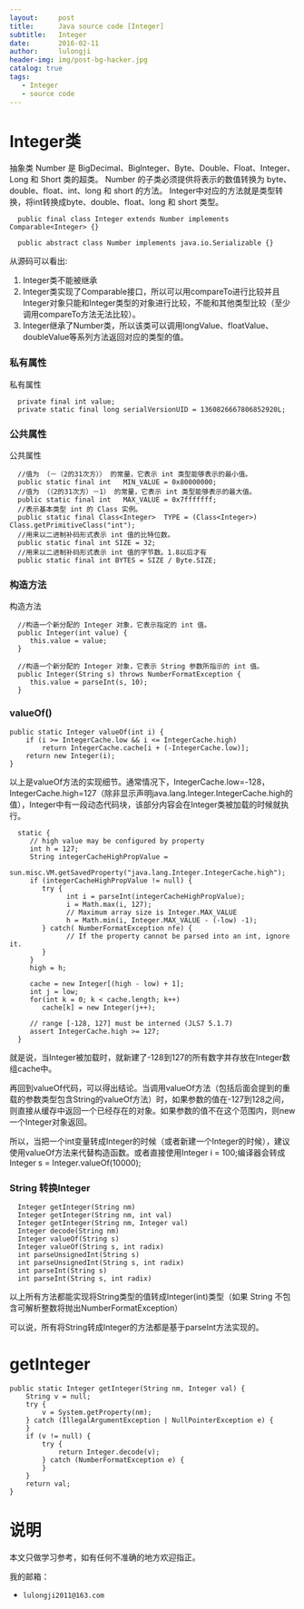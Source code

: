 ```yaml
---
layout:     post
title:      Java source code [Integer]
subtitle:   Integer
date:       2016-02-11
author:     lulongji
header-img: img/post-bg-hacker.jpg
catalog: true
tags:
   - Integer
   - source code
---
```


# Integer类
抽象类 Number 是 BigDecimal、BigInteger、Byte、Double、Float、Integer、Long 和 Short 类的超类。
Number 的子类必须提供将表示的数值转换为 byte、double、float、int、long 和 short 的方法。
Integer中对应的方法就是类型转换，将int转换成byte、double、float、long 和 short 类型。


      public final class Integer extends Number implements Comparable<Integer> {}

      public abstract class Number implements java.io.Serializable {}

从源码可以看出:

1. Integer类不能被继承
2. Integer类实现了Comparable接口，所以可以用compareTo进行比较并且Integer对象只能和Integer类型的对象进行比较，不能和其他类型比较（至少调用compareTo方法无法比较）。
3. Integer继承了Number类，所以该类可以调用longValue、floatValue、doubleValue等系列方法返回对应的类型的值。


### 私有属性
私有属性

      private final int value;
      private static final long serialVersionUID = 1360826667806852920L;


### 公共属性

公共属性

      //值为 （－（2的31次方）） 的常量，它表示 int 类型能够表示的最小值。
      public static final int   MIN_VALUE = 0x80000000;
      //值为 （（2的31次方）－1） 的常量，它表示 int 类型能够表示的最大值。
      public static final int   MAX_VALUE = 0x7fffffff;   
      //表示基本类型 int 的 Class 实例。
      public static final Class<Integer>  TYPE = (Class<Integer>) Class.getPrimitiveClass("int");
      //用来以二进制补码形式表示 int 值的比特位数。
      public static final int SIZE = 32;
      //用来以二进制补码形式表示 int 值的字节数。1.8以后才有
      public static final int BYTES = SIZE / Byte.SIZE;


### 构造方法
构造方法

      //构造一个新分配的 Integer 对象，它表示指定的 int 值。
      public Integer(int value) {
         this.value = value;
      }
      
      //构造一个新分配的 Integer 对象，它表示 String 参数所指示的 int 值。
      public Integer(String s) throws NumberFormatException {
         this.value = parseInt(s, 10);
      }

### valueOf()

    public static Integer valueOf(int i) {
        if (i >= IntegerCache.low && i <= IntegerCache.high)
            return IntegerCache.cache[i + (-IntegerCache.low)];
        return new Integer(i);
    }

以上是valueOf方法的实现细节。通常情况下，IntegerCache.low=-128，IntegerCache.high=127（除非显示声明java.lang.Integer.IntegerCache.high的值），Integer中有一段动态代码块，该部分内容会在Integer类被加载的时候就执行。

      static {
         // high value may be configured by property
         int h = 127;
         String integerCacheHighPropValue =
            sun.misc.VM.getSavedProperty("java.lang.Integer.IntegerCache.high");
         if (integerCacheHighPropValue != null) {
            try {
                  int i = parseInt(integerCacheHighPropValue);
                  i = Math.max(i, 127);
                  // Maximum array size is Integer.MAX_VALUE
                  h = Math.min(i, Integer.MAX_VALUE - (-low) -1);
            } catch( NumberFormatException nfe) {
                  // If the property cannot be parsed into an int, ignore it.
            }
         }
         high = h;

         cache = new Integer[(high - low) + 1];
         int j = low;
         for(int k = 0; k < cache.length; k++)
            cache[k] = new Integer(j++);

         // range [-128, 127] must be interned (JLS7 5.1.7)
         assert IntegerCache.high >= 127;
      }

就是说，当Integer被加载时，就新建了-128到127的所有数字并存放在Integer数组cache中。

再回到valueOf代码，可以得出结论。当调用valueOf方法（包括后面会提到的重载的参数类型包含String的valueOf方法）时，如果参数的值在-127到128之间，则直接从缓存中返回一个已经存在的对象。如果参数的值不在这个范围内，则new一个Integer对象返回。

所以，当把一个int变量转成Integer的时候（或者新建一个Integer的时候），建议使用valueOf方法来代替构造函数。或者直接使用Integer i = 100;编译器会转成Integer s = Integer.valueOf(10000);

### String 转换Integer

      Integer getInteger(String nm)
      Integer getInteger(String nm, int val)
      Integer getInteger(String nm, Integer val)
      Integer decode(String nm)
      Integer valueOf(String s)
      Integer valueOf(String s, int radix)
      int parseUnsignedInt(String s)
      int parseUnsignedInt(String s, int radix)
      int parseInt(String s)
      int parseInt(String s, int radix)

以上所有方法都能实现将String类型的值转成Integer(int)类型（如果 String 不包含可解析整数将抛出NumberFormatException）

可以说，所有将String转成Integer的方法都是基于parseInt方法实现的。

# getInteger

    public static Integer getInteger(String nm, Integer val) {
        String v = null;
        try {
            v = System.getProperty(nm);
        } catch (IllegalArgumentException | NullPointerException e) {
        }
        if (v != null) {
            try {
                return Integer.decode(v);
            } catch (NumberFormatException e) {
            }
        }
        return val;
    }



# 说明

本文只做学习参考，如有任何不准确的地方欢迎指正。

我的邮箱：
- ```lulongji2011@163.com```
